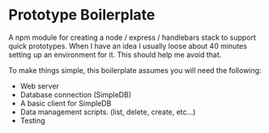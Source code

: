Prototype Boilerplate
===================

A npm module for creating a node / express / handlebars stack to support 
quick prototypes. When I have an idea I usually loose about 40 minutes 
setting up an environment for it. This should help me avoid that.


To make things simple, this boilerplate assumes you will need the following:
   * Web server
   * Database connection (SimpleDB)
   * A basic client for SimpleDB
   * Data management scripts. (list, delete, create, etc...)
   * Testing
